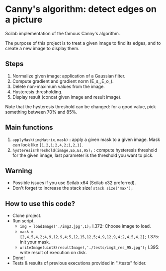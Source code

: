 # Canny's algorithm: detect edges on a picture

Scilab implementation of the famous Canny's algorithm. 

The purpose of this project is to treat a given image to find its edges, and to create a new image to display them.

## Steps

1. Normalize given image: application of a Gaussian filter.
2. Compute gradient and gradient norm (E_s_,E_o_).
3. Delete non-maximum values from the image.
3. Hysteresis thresholding.
4. Display result (concat given image and result image).

Note that the hysteresis threshold can be changed: for a good value, pick something between 70% and 85%.

## Main functions

1. `applyMask(imgMatrix,mask)` : apply a given mask to a given image. Mask can look like `[1,2,1;2,4,2;1,2,1]`.
2. `hysteresisThreshold(image,Eo,Es,95);` : compute hysteresis threshold for the given image, last parameter is the threshold you want to pick.

## Warning

- Possible issues if you use Scilab x64 (Scilab x32 preferred).
- Don't forget to increase the stack size! `stack size('max');`

## How to use this code?

- Clone project.
- Run script.
    + `img = loadImage('./img3.jpg',1);` l.372: Choose image to load.
    + `mask = [2,4,5,4,2;4,9,12,9,4;5,12,15,12,5;4,9,12,9,4;2,4,5,4,2];` l.375: init your mask.
    + `writeImage(uint8(resultImage),'./tests/img3_res_95.jpg');` l.395: write result of execution on disk.
- Done!
- Tests & results of previous executions provided in "./tests" folder.
